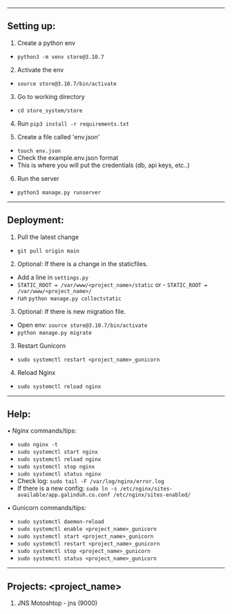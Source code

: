 -------------------------------------------------------------------
Setting up:
-------------------------------------------------------------------

1. Create a python env
- `python3 -m venv store@3.10.7`

2. Activate the env
- `source store@3.10.7/bin/activate`

3. Go to working directory
- `cd store_system/store`

4. Run `pip3 install -r requirements.txt`

5. Create a file called 'env.json'
- `touch env.json`
- Check the example.env.json format
- This is where you will put the credentials (db, api keys, etc..)

6. Run the server
- `python3 manage.py runserver`

-------------------------------------------------------------------
Deployment:
-------------------------------------------------------------------

1. Pull the latest change
- `git pull origin main`

2. Optional: If there is a change in the staticfiles.
- Add a line in `settings.py`
- `STATIC_ROOT = /var/www/<project_name>/static` or - `STATIC_ROOT = /var/www/<project_name>/`
- run `python manage.py collectstatic`

3. Optional: If there is new migration file.
- Open env: `source store@3.10.7/bin/activate`
- `python manage.py migrate`

3. Restart Gunicorn
- `sudo systemctl restart <project_name>_gunicorn`

4. Reload Nginx
- `sudo systemctl reload nginx`

-------------------------------------------------------------------
Help:
-------------------------------------------------------------------
• Nginx commands/tips:
- `sudo nginx -t`
- `sudo systemctl start nginx`
- `sudo systemctl reload nginx`
- `sudo systemctl stop nginx`
- `sudo systemctl status nginx`
- Check log: `sudo tail -F /var/log/nginx/error.log`
- If there is a new config: `sudo ln -s /etc/nginx/sites-available/app.galinduh.co.conf /etc/nginx/sites-enabled/`

• Gunicorn commands/tips:
- `sudo systemctl daemon-reload`
- `sudo systemctl enable <project_name>_gunicorn`
- `sudo systemctl start <project_name>_gunicorn`
- `sudo systemctl restart <project_name>_gunicorn`
- `sudo systemctl stop <project_name>_gunicorn`
- `sudo systemctl status <project_name>_gunicorn`

-------------------------------------------------------------------
Projects: <project_name> <port>
-------------------------------------------------------------------
1. JNS Motoshtop - jns (9000)
